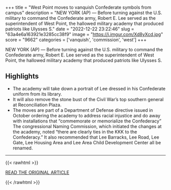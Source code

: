 +++
title = "West Point moves to vanquish Confederate symbols from campus"
description = "NEW YORK (AP) — Before turning against the U.S. military to command the Confederate army, Robert E. Lee served as the superintendent of West Point, the hallowed military academy that produced patriots like Ulysses S."
date = "2022-12-22 23:22:46"
slug = "63a4e6a163921e3285cc38f9"
image = "https://i.imgur.com/Xd8yXcd.jpg"
score = "9662"
categories = ['vanquish', 'commission', 'west']
+++

NEW YORK (AP) — Before turning against the U.S. military to command the Confederate army, Robert E. Lee served as the superintendent of West Point, the hallowed military academy that produced patriots like Ulysses S.

## Highlights

- The academy will take down a portrait of Lee dressed in his Confederate uniform from its library.
- It will also remove the stone bust of the Civil War’s top southern general at Reconciliation Plaza.
- The moves are part of a Department of Defense directive issued in October ordering the academy to address racial injustice and do away with installations that “commemorate or memorialize the Confederacy” The congressional Naming Commission, which initiated the changes at the academy, noted “there are clearly ties in the KKK to the Confederacy.” It also recommended that Lee Barracks, Lee Road, Lee Gate, Lee Housing Area and Lee Area Child Development Center all be renamed.

---

{{< rawhtml >}}
  <p class="article-category">
    <a target="_blank" href="https://apnews.com/article/cf676053879ca28c81b4a50faa391f0f">READ THE ORIGINAL ARTICLE</a>
  </p>
{{< /rawhtml >}}
